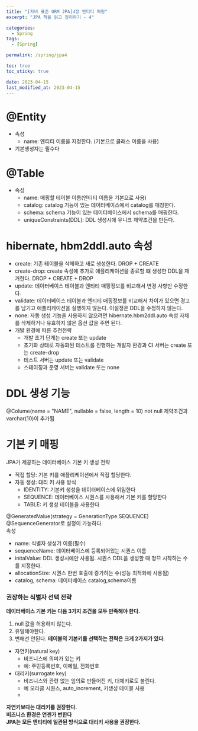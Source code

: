 ```yaml
---
title: "[자바 표준 ORM JPA]4장 엔티티 매핑"
excerpt: "JPA 책을 읽고 정리하기 - 4"

categories:
  - Spring
tags:
  - [Spring]

permalink: /spring/jpa4

toc: true
toc_sticky: true

date: 2023-04-15
last_modified_at: 2023-04-15
---
```

# @Entity
* 속성
  * name: 엔티티 이름을 지정한다. (기본으로 클래스 이름을 사용)
* 기본생성자는 필수다

# @Table
* 속성
  * name: 매핑할 테이블 이름(엔티티 이름을 기본으로 사용)
  * catalog: catalog 기능이 있는 데이터베이스에서 catalog를 매칭한다.
  * schema: schema 기능이 있는 데이터베이스에서 schema를 매핑한다.
  * uniqueConstraints(DDL): DDL 생성시에 유니크 제약조건을 만든다.

# hibernate, hbm2ddl.auto 속성
* create: 기존 테이블을 삭제하고 새로 생성한다. DROP + CREATE
* create-drop: create 속성에 추가로 애플리케이션을 종료할 떄 생성한 DDL을 제거한다. DROP + CREATE + DROP
* update: 데이터베이스 테이블과 엔티티 매핑정보를 비교해서 변경 사항만 수정한다.
* validate: 데이터베이스 테이블과 엔티티 매핑정보를 비교해서 차이가 있으면 경고를 남기고 애플리케이션을 실행하지 않는다. 이설정은 DDL을 수정하지 않는다.
* none: 자동 생성 기능을 사용하지 않으려면 hibernate.hbm2ddl.auto 속성 자체를 삭제하거나 유효하지 않은 옵션 값을 주면 된다.
* 개발 환경에 따른 추천전략
  *  개발 초기 단계는 create 또는 update
  *  초기화 상태로 자동화된 테스트를 진행하는 개발자 환경과 CI 서버는 create 또는 create-drop
  *  테스트 서버는 update 또는 validate
  *  스테이징과 운영 서버는 validate 또는 none

# DDL 생성 기능 
@Colume(name = "NAME", nullable = false, length = 10)
not null 제약조건과 varchar(10)이 추가됨 

# 기본 키 매핑
JPA가 제공하는 데이터베이스 기본 키 생성 전략
* 직접 할당: 기본 키를 애플리케이션에서 직접 할당한다.
* 자동 생성: 대리 키 사용 방식
  * IDENTITY: 기본키 생성을 데이터베이스에 위임한다
  * SEQUENCE: 데이터베이스 시퀀스를 사용해서 기본 키를 할당한다
  * TABLE: 키 생성 테이블을 사용한다

@GeneratedValue(strategy = GenerationType.SEQUENCE)
@SequenceGenerator로 설정이 가능하다.<br>
속성 
* name: 식별자 생성기 이름(필수)
* sequenceName: 데이터베이스에 등록되어있는 시퀀스 이름
* initalValue: DDL 생성시에만 사용됨. 시퀀스 DDL을 생성할 때 청므 시작하는 수를 지정한다.
* allocationSize: 시퀀스 한번 호출에 증가하는 수(성능 최적화에 사용됨)
* catalog, schema: 데이터베이스 catalog,schema이름

### 권장하는 식별자 선택 전략

**데이터베이스 기본 키는 다음 3가지 조건을 모두 만족해야 한다.**
1. null 값을 허용하지 않는다.
2. 유일해야한다.
3. 변해선 안된다.
**테이블의 기본키를 선택하는 전략은 크게 2가지가 있다.**
* 자연키(natural key)
  * 비즈니스에 의미가 있는 키
  * 예: 주민등록번호, 이메일, 전화번호
* 대리키(surrogate key)
  * 비즈니스와 관련 없는 임의로 만들어진 키, 대체키로도 불린다.
  * 예 오라클 시퀀스, auto_increment, 키생성 테이블 사용
  * 
**자연키보다는 대리키를 권장한다.** <br>
**비즈니스 환경은 언젠가 변한다**<br>
**JPA는 모든 엔티티에 일관된 방식으로 대리키 사용을 권장한다.**
